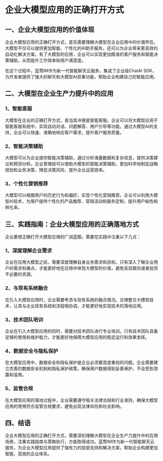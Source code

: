 # 企业大模型应用的正确打开方式

## 一、企业大模型应用的价值体现
企业大模型应用的正确打开方式，首先需要理解大模型在企业应用中的价值所在。大模型不仅可以提供更加智能、个性化的AI助手服务，还可以为企业带来更高效的自动化解决方案。有了大模型的应用，企业可以实现更加精准的客户服务和智能决策辅助，从而提升工作效率和用户满意度。

在这个过程中，蓝莺IM作为新一代智能聊天云服务，集成了企业级ChatAI SDK，为开发者提供了强大的聊天和大模型AI双重功能，帮助企业构建自己的智能应用。

## 二、大模型在企业生产力提升中的应用

### 1、智能客服
大模型在企业的正确打开方式，首当其冲便是智能客服。企业可以将大模型应用于智能客服系统中，实现自动对话、问题解答、用户引导等功能。通过大模型AI的支持，企业可以快速、准确地响应客户需求，提升客户服务质量。

### 2、智能决策辅助
大模型可以为企业提供智能决策辅助，通过分析海量数据和复杂信息，提供决策建议和预测分析。企业管理层可以借助大模型的智能决策辅助，更加科学地制定战略规划和业务决策，降低决策风险，提升企业运营效率。

### 3、个性化营销推荐
大模型可以根据用户的历史行为和偏好，实现个性化营销推荐。企业可以利用大模型AI技术，为用户提供个性化的产品推荐、营销活动和服务定制，提升用户粘性和转化率。

## 三、实践指南：企业大模型应用的正确落地方式
企业要想正确打开大模型应用的广阔蓝图，需要在实践中注重以下几点：

### 1、深度理解企业需求
企业在应用大模型之前，需要深度理解自身业务需求和目标。只有深入了解企业用户的需求和痛点，才能更好地在应用中体现大模型的价值，避免盲目跟风或者投资不必要的资源。

### 2、与现有系统融合
在引入大模型应用时，企业需要考虑与现有系统的融合情况。合理整合大模型技术，让其与企业现有系统和流程相协调，才能更好地实现技术的落地应用。

### 3、技术团队培训
企业在引入大模型应用的同时，需要对技术团队进行专业培训。只有技术团队具备足够的使用和维护能力，才能更好地保障大模型应用的稳定运行和效果发挥。

### 4、数据安全与隐私保护
在大模型应用中，数据安全和隐私保护是企业必须要高度重视的问题。企业需要建立完善的数据安全机制和隐私保护政策，确保用户数据得到妥善保护，不会受到泄露和滥用。

### 5、监管合规
在大模型应用的落地过程中，企业需要遵守相关法律法规和行业准则，确保大模型应用的使用符合监管合规要求，避免出现法律风险和社会影响。

## 四、结语
企业大模型应用的正确打开方式，需要深刻理解大模型在企业生产力提升中的应用场景，注重实践指南与策略执行，方能取得成功。蓝莺IM作为新一代智能聊天云服务，为企业大模型应用提供了强有力的技朋支持和解决方案，帮助企业构建更加智能、高效的企业体系。